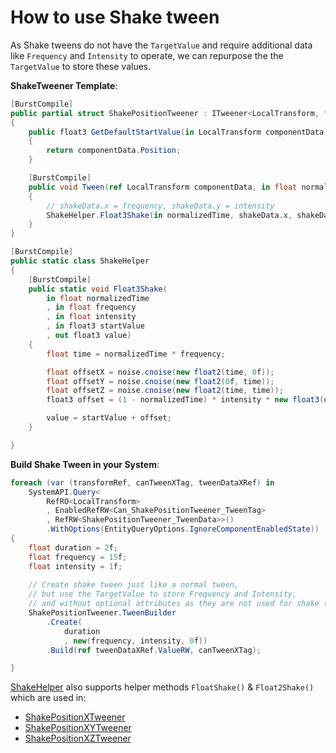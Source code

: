 # How to use Shake tween

As Shake tweens do not have the `TargetValue` and require additional data like `Frequency` and `Intensity` to operate, we can repurpose the the `TargetValue` to store these values.

**ShakeTweener Template**:
```cs
[BurstCompile]
public partial struct ShakePositionTweener : ITweener<LocalTransform, float3>
{
    public float3 GetDefaultStartValue(in LocalTransform componentData)
    {
        return componentData.Position;
    }

    [BurstCompile]
    public void Tween(ref LocalTransform componentData, in float normalizedTime, EasingType easingType, in float3 startValue, in float3 shakeData)
    {
        // shakeData.x = frequency, shakeData.y = intensity
        ShakeHelper.Float3Shake(in normalizedTime, shakeData.x, shakeData.y, in startValue, out componentData.Position);
    }
}
```

```cs
[BurstCompile]
public static class ShakeHelper
{
    [BurstCompile]
    public static void Float3Shake(
        in float normalizedTime
        , in float frequency
        , in float intensity
        , in float3 startValue
        , out float3 value)
    {
        float time = normalizedTime * frequency;

        float offsetX = noise.cnoise(new float2(time, 0f));
        float offsetY = noise.cnoise(new float2(0f, time));
        float offsetZ = noise.cnoise(new float2(time, time));
        float3 offset = (1 - normalizedTime) * intensity * new float3(offsetX, offsetY, offsetZ);

        value = startValue + offset;
    }

}
```

**Build Shake Tween in your System**:
```cs
foreach (var (transformRef, canTweenXTag, tweenDataXRef) in
    SystemAPI.Query<
        RefRO<LocalTransform>
        , EnabledRefRW<Can_ShakePositionTweener_TweenTag>
        , RefRW<ShakePositionTweener_TweenData>>()
        .WithOptions(EntityQueryOptions.IgnoreComponentEnabledState))
{
    float duration = 2f;
    float frequency = 15f;
    float intensity = 1f;
    
    // Create shake tween just like a normal tween,
    // but use the TargetValue to store Frequency and Intensity,
    // and without optional attributes as they are not used for shake tween
    ShakePositionTweener.TweenBuilder
        .Create(
            duration
            , new(frequency, intensity, 0f))
        .Build(ref tweenDataXRef.ValueRW, canTweenXTag);

}
```

[ShakeHelper](../../com.darksun.tweenlib/Utilities/Helpers/ShakeHelper.cs) also supports helper methods `FloatShake()` & `Float2Shake()` which are used in:
- [ShakePositionXTweener](../../com.darksun.tweenlib/StandardTweeners/ShakePositionTweeners/ShakePositionXTweener.cs)
- [ShakePositionXYTweener](../../com.darksun.tweenlib/StandardTweeners/ShakePositionTweeners/ShakePositionXYTweener.cs)
- [ShakePositionXZTweener](../../com.darksun.tweenlib/StandardTweeners/ShakePositionTweeners/ShakePositionXZTweener.cs)
